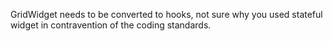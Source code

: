 GridWidget needs to be converted to hooks, not sure why you used stateful widget in contravention of the coding standards. 